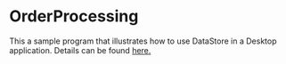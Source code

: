 # OrderProcessing

This a sample program that illustrates how to use DataStore in a Desktop application. Details can be found [here.](http://localhost:8080/html/OrderProcessing.html)
